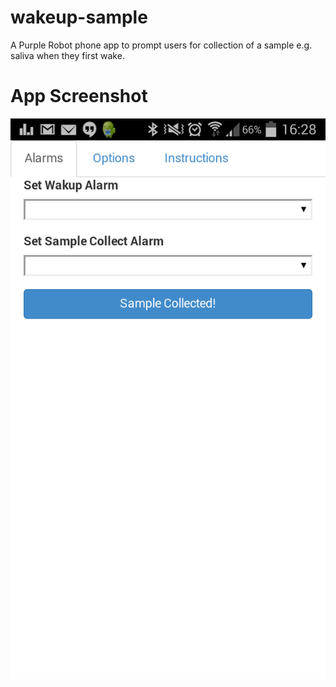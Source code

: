 wakeup-sample
=============

A Purple Robot phone app to prompt users for collection of a sample e.g. saliva when they first wake.

App Screenshot
==============
![Mobile App](images/wake-sample-screen.png "Wake Sample")  
